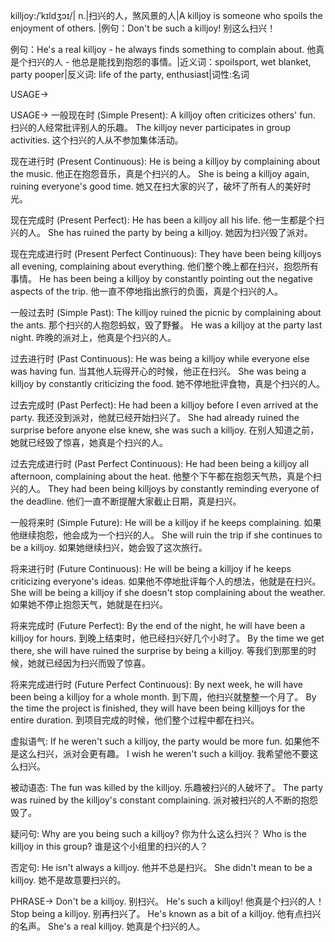killjoy:/ˈkɪldʒɔɪ/| n.|扫兴的人，煞风景的人|A killjoy is someone who spoils the enjoyment of others. |例句：Don't be such a killjoy!  别这么扫兴！

例句：He's a real killjoy - he always finds something to complain about. 他真是个扫兴的人 - 他总是能找到抱怨的事情。|近义词：spoilsport, wet blanket, party pooper|反义词: life of the party, enthusiast|词性:名词


USAGE->

USAGE->
一般现在时 (Simple Present):
A killjoy often criticizes others' fun. 扫兴的人经常批评别人的乐趣。
The killjoy never participates in group activities.  这个扫兴的人从不参加集体活动。

现在进行时 (Present Continuous):
He is being a killjoy by complaining about the music. 他正在抱怨音乐，真是个扫兴的人。
She is being a killjoy again, ruining everyone's good time. 她又在扫大家的兴了，破坏了所有人的美好时光。

现在完成时 (Present Perfect):
He has been a killjoy all his life. 他一生都是个扫兴的人。
She has ruined the party by being a killjoy. 她因为扫兴毁了派对。

现在完成进行时 (Present Perfect Continuous):
They have been being killjoys all evening, complaining about everything. 他们整个晚上都在扫兴，抱怨所有事情。
He has been being a killjoy by constantly pointing out the negative aspects of the trip. 他一直不停地指出旅行的负面，真是个扫兴的人。


一般过去时 (Simple Past):
The killjoy ruined the picnic by complaining about the ants. 那个扫兴的人抱怨蚂蚁，毁了野餐。
He was a killjoy at the party last night. 昨晚的派对上，他真是个扫兴的人。


过去进行时 (Past Continuous):
He was being a killjoy while everyone else was having fun. 当其他人玩得开心的时候，他正在扫兴。
She was being a killjoy by constantly criticizing the food. 她不停地批评食物，真是个扫兴的人。

过去完成时 (Past Perfect):
He had been a killjoy before I even arrived at the party. 我还没到派对，他就已经开始扫兴了。
She had already ruined the surprise before anyone else knew, she was such a killjoy. 在别人知道之前，她就已经毁了惊喜，她真是个扫兴的人。

过去完成进行时 (Past Perfect Continuous):
He had been being a killjoy all afternoon, complaining about the heat. 他整个下午都在抱怨天气热，真是个扫兴的人。
They had been being killjoys by constantly reminding everyone of the deadline.  他们一直不断提醒大家截止日期，真是扫兴。


一般将来时 (Simple Future):
He will be a killjoy if he keeps complaining. 如果他继续抱怨，他会成为一个扫兴的人。
She will ruin the trip if she continues to be a killjoy. 如果她继续扫兴，她会毁了这次旅行。


将来进行时 (Future Continuous):
He will be being a killjoy if he keeps criticizing everyone's ideas. 如果他不停地批评每个人的想法，他就是在扫兴。
She will be being a killjoy if she doesn't stop complaining about the weather. 如果她不停止抱怨天气，她就是在扫兴。


将来完成时 (Future Perfect):
By the end of the night, he will have been a killjoy for hours. 到晚上结束时，他已经扫兴好几个小时了。
By the time we get there, she will have ruined the surprise by being a killjoy. 等我们到那里的时候，她就已经因为扫兴而毁了惊喜。


将来完成进行时 (Future Perfect Continuous):
By next week, he will have been being a killjoy for a whole month. 到下周，他扫兴就整整一个月了。
By the time the project is finished, they will have been being killjoys for the entire duration. 到项目完成的时候，他们整个过程中都在扫兴。



虚拟语气:
If he weren't such a killjoy, the party would be more fun. 如果他不是这么扫兴，派对会更有趣。
I wish he weren't such a killjoy. 我希望他不要这么扫兴。


被动语态:
The fun was killed by the killjoy. 乐趣被扫兴的人破坏了。
The party was ruined by the killjoy's constant complaining. 派对被扫兴的人不断的抱怨毁了。


疑问句:
Why are you being such a killjoy? 你为什么这么扫兴？
Who is the killjoy in this group?  谁是这个小组里的扫兴的人？


否定句:
He isn't always a killjoy. 他并不总是扫兴。
She didn't mean to be a killjoy. 她不是故意要扫兴的。

PHRASE->
Don't be a killjoy.  别扫兴。
He's such a killjoy! 他真是个扫兴的人！
Stop being a killjoy.  别再扫兴了。
He's known as a bit of a killjoy.  他有点扫兴的名声。
She's a real killjoy. 她真是个扫兴的人。
